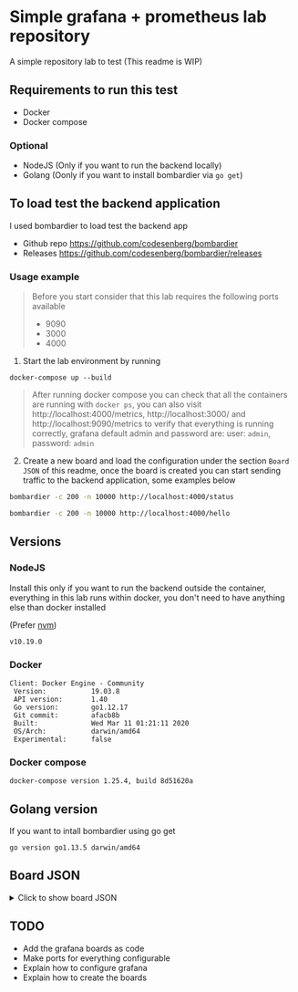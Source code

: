 # Simple grafana + prometheus lab repository

A simple repository lab to test (This readme is WIP)

## Requirements to run this test

- Docker
- Docker compose

### Optional

- NodeJS (Only if you want to run the backend locally)
- Golang (Oonly if you want to install bombardier via `go get`)

## To load test the backend application

I used bombardier to load test the backend app

- Github repo https://github.com/codesenberg/bombardier
- Releases https://github.com/codesenberg/bombardier/releases

### Usage example

> Before you start consider that this lab requires the following ports available
>
> - 9090
> - 3000
> - 4000

1. Start the lab environment by running

```
docker-compose up --build
```

> After running docker compose you can check that all the containers are running with `docker ps`, you can also visit http://localhost:4000/metrics, http://localhost:3000/ and http://localhost:9090/metrics to verify that everything is running correctly, grafana default admin and password are: user: `admin`, password: `admin`

2. Create a new board and load the configuration under the section `Board JSON` of this readme, once the board is created you can start sending traffic to the backend application, some examples below

```bash
bombardier -c 200 -n 10000 http://localhost:4000/status
```

```bash
bombardier -c 200 -n 10000 http://localhost:4000/hello
```

## Versions

### NodeJS

Install this only if you want to run the backend outside the container, everything in this lab runs within docker, you don't need to have anything else than docker installed

(Prefer [nvm](https://github.com/nvm-sh/nvm))

```
v10.19.0
```

### Docker

```
Client: Docker Engine - Community
 Version:           19.03.8
 API version:       1.40
 Go version:        go1.12.17
 Git commit:        afacb8b
 Built:             Wed Mar 11 01:21:11 2020
 OS/Arch:           darwin/amd64
 Experimental:      false
```

### Docker compose

```
docker-compose version 1.25.4, build 8d51620a
```

## Golang version

If you want to intall bombardier using go get

```
go version go1.13.5 darwin/amd64
```

## Board JSON

<details>
  <summary>Click to show board JSON</summary>
  
  ```json
{
  "annotations": {
    "list": [
      {
        "builtIn": 1,
        "datasource": "-- Grafana --",
        "enable": true,
        "hide": true,
        "iconColor": "rgba(0, 211, 255, 1)",
        "name": "Annotations & Alerts",
        "type": "dashboard"
      }
    ]
  },
  "editable": true,
  "gnetId": null,
  "graphTooltip": 0,
  "id": 1,
  "links": [],
  "panels": [
    {
      "aliasColors": {},
      "bars": true,
      "dashLength": 10,
      "dashes": false,
      "datasource": null,
      "fill": 1,
      "fillGradient": 0,
      "gridPos": {
        "h": 10,
        "w": 13,
        "x": 0,
        "y": 0
      },
      "hiddenSeries": false,
      "id": 2,
      "legend": {
        "avg": false,
        "current": false,
        "max": false,
        "min": false,
        "show": true,
        "total": false,
        "values": false
      },
      "lines": false,
      "linewidth": 1,
      "nullPointMode": "null",
      "options": {
        "dataLinks": []
      },
      "percentage": false,
      "pointradius": 2,
      "points": false,
      "renderer": "flot",
      "seriesOverrides": [],
      "spaceLength": 10,
      "stack": true,
      "steppedLine": false,
      "targets": [
        {
          "expr": "sum(rate(http_request_duration_seconds_bucket[1m])) by (path, status_code)",
          "interval": "",
          "legendFormat": "{{path}} - {{status_code}}",
          "refId": "A"
        }
      ],
      "thresholds": [],
      "timeFrom": null,
      "timeRegions": [],
      "timeShift": null,
      "title": "Backend requests per second",
      "tooltip": {
        "shared": true,
        "sort": 0,
        "value_type": "individual"
      },
      "transparent": true,
      "type": "graph",
      "xaxis": {
        "buckets": null,
        "mode": "time",
        "name": null,
        "show": true,
        "values": []
      },
      "yaxes": [
        {
          "format": "short",
          "label": null,
          "logBase": 1,
          "max": null,
          "min": null,
          "show": true
        },
        {
          "format": "short",
          "label": null,
          "logBase": 1,
          "max": null,
          "min": null,
          "show": true
        }
      ],
      "yaxis": {
        "align": false,
        "alignLevel": null
      }
    },
    {
      "aliasColors": {},
      "bars": false,
      "dashLength": 10,
      "dashes": false,
      "datasource": null,
      "fill": 1,
      "fillGradient": 0,
      "gridPos": {
        "h": 10,
        "w": 11,
        "x": 13,
        "y": 0
      },
      "hiddenSeries": false,
      "id": 4,
      "legend": {
        "avg": false,
        "current": false,
        "max": false,
        "min": false,
        "show": true,
        "total": false,
        "values": false
      },
      "lines": true,
      "linewidth": 1,
      "nullPointMode": "null",
      "options": {
        "dataLinks": []
      },
      "percentage": false,
      "pointradius": 2,
      "points": false,
      "renderer": "flot",
      "seriesOverrides": [],
      "spaceLength": 10,
      "stack": false,
      "steppedLine": false,
      "targets": [
        {
          "expr": "histogram_quantile(0.95, sum(rate(http_request_duration_seconds_bucket[5m])) by (le))",
          "interval": "",
          "legendFormat": "p95",
          "refId": "A"
        },
        {
          "expr": "histogram_quantile(0.50, sum(rate(http_request_duration_seconds_bucket[5m])) by (le))",
          "interval": "",
          "legendFormat": "p50",
          "refId": "B"
        },
        {
          "expr": "histogram_quantile(0.99, sum(rate(http_request_duration_seconds_bucket[5m])) by (le))",
          "interval": "",
          "legendFormat": "p99",
          "refId": "C"
        },
        {
          "expr": "histogram_quantile(0.999, sum(rate(http_request_duration_seconds_bucket[5m])) by (le))",
          "interval": "",
          "legendFormat": "p999",
          "refId": "D"
        }
      ],
      "thresholds": [],
      "timeFrom": null,
      "timeRegions": [],
      "timeShift": null,
      "title": "Backend Percentiles",
      "tooltip": {
        "shared": true,
        "sort": 0,
        "value_type": "individual"
      },
      "transparent": true,
      "type": "graph",
      "xaxis": {
        "buckets": null,
        "mode": "time",
        "name": null,
        "show": true,
        "values": []
      },
      "yaxes": [
        {
          "format": "s",
          "label": null,
          "logBase": 1,
          "max": null,
          "min": null,
          "show": true
        },
        {
          "format": "short",
          "label": null,
          "logBase": 1,
          "max": null,
          "min": null,
          "show": true
        }
      ],
      "yaxis": {
        "align": false,
        "alignLevel": null
      }
    }
  ],
  "refresh": "10s",
  "schemaVersion": 22,
  "style": "dark",
  "tags": [],
  "templating": {
    "list": []
  },
  "time": {
    "from": "now-15m",
    "to": "now"
  },
  "timepicker": {
    "refresh_intervals": [
      "5s",
      "10s",
      "30s",
      "1m",
      "5m",
      "15m",
      "30m",
      "1h",
      "2h",
      "1d"
    ]
  },
  "timezone": "",
  "title": "Backend",
  "uid": "OXtaQo3Wz",
  "variables": {
    "list": []
  },
  "version": 8
}
```
</details>

## TODO

- Add the grafana boards as code
- Make ports for everything configurable
- Explain how to configure grafana
- Explain how to create the boards
